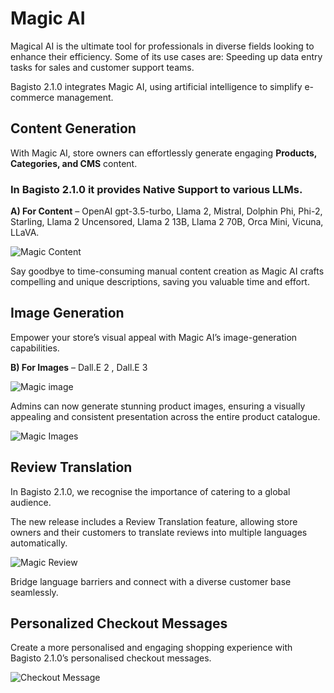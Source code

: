 # Magic AI


Magical AI is the ultimate tool for professionals in diverse fields looking to enhance their efficiency. Some of its use cases are: Speeding up data entry tasks for sales and customer support teams.

Bagisto 2.1.0 integrates Magic AI, using artificial intelligence to simplify e-commerce management.

## Content Generation

With Magic AI, store owners can effortlessly generate engaging **Products, Categories, and CMS** content. 

### In Bagisto 2.1.0 it provides Native Support to various LLMs.

**A) For Content** – OpenAI gpt-3.5-turbo, Llama 2, Mistral, Dolphin Phi, Phi-2, Starling, Llama 2 Uncensored, Llama 2 13B, Llama 2 70B, Orca Mini, Vicuna, LLaVA.

![Magic Content](../../assets/2.1.0/images/magic-ai/content.png)

Say goodbye to time-consuming manual content creation as Magic AI crafts compelling and unique descriptions, saving you valuable time and effort.

## Image Generation

Empower your store’s visual appeal with Magic AI’s image-generation capabilities. 

**B) For Images** – Dall.E 2 , Dall.E 3

![Magic image](../../assets/2.1.0/images/magic-ai/image-ai.png)

Admins can now generate stunning product images, ensuring a visually appealing and consistent presentation across the entire product catalogue.

![Magic Images](../../assets/2.1.0/images/magic-ai/images.png) 

## Review Translation

In Bagisto 2.1.0, we recognise the importance of catering to a global audience. 

The new release includes a Review Translation feature, allowing store owners and their customers to translate reviews into multiple languages automatically. 

![Magic Review](../../assets/2.1.0/images/magic-ai/review.png) 

Bridge language barriers and connect with a diverse customer base seamlessly.

## Personalized Checkout Messages

Create a more personalised and engaging shopping experience with Bagisto 2.1.0’s personalised checkout messages.

![Checkout Message](../../assets/2.1.0/images/magic-ai/checkoutMessage.png) 


